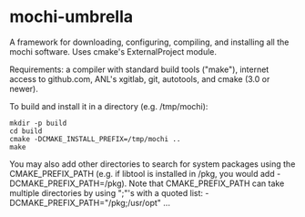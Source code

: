 # mochi-umbrella

A framework for downloading, configuring, compiling, and installing 
all the mochi software.  Uses cmake's ExternalProject module.

Requirements: a compiler with standard build tools ("make"), internet
access to github.com, ANL's xgitlab, git, autotools, and cmake (3.0 or newer).

To build and install it in a directory (e.g. /tmp/mochi):

```
mkdir -p build
cd build
cmake -DCMAKE_INSTALL_PREFIX=/tmp/mochi ..
make
```

You may also add other directories to search for system packages
using the CMAKE_PREFIX_PATH (e.g. if libtool is installed in /pkg,
you would add -DCMAKE_PREFIX_PATH=/pkg).   Note that CMAKE_PREFIX_PATH
can take multiple directories by using ";"'s with a quoted list:
-DCMAKE_PREFIX_PATH="/pkg;/usr/opt" ...


